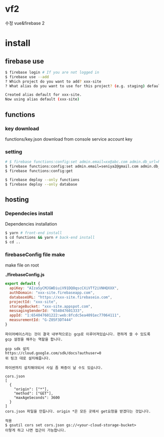 # vf2
수정
vue&firebase 2

# install

## firebase use

```bash
$ firebase login # If you are not logged in
$ firebase use --add
? Which project do you want to add? xxx-site
? What alias do you want to use for this project? (e.g. staging) default

Created alias default for xxx-site.
Now using alias default (xxx-site)
```

## functions

### key download

functions/key.json download from console service account key

### setting

```bash
# $ firebase functions:config:set admin.email=xx@abc.com admin.db_url=https://xxx-site.firebaseio.com
$ firebase functions:config:set admin.email=seniya2@gmail.com admin.db_url=https://seniya2-vf2.firebaseio.com admin.region=asia-northeast1 admin.bucket_url=seniya2-vf2.appspot.com
$ firebase functions:config:get
```


```bash
$ firebase deploy --only functions
$ firebase deploy --only database
```


## hosting

### Dependecies install

Dependencies installation

```bash
$ yarn # front-end install
$ cd functions && yarn # back-end install
$ cd ..
```

### firebaseConfig file make

make file on root

**./firebaseConfig.js**  
```javascript
export default {
  apiKey: "AIzaSyCMJGWDiuiV91DQOqscCXiVTf2iVNHQXXX",
  authDomain: "xxx-site.firebaseapp.com",
  databaseURL: "https://xxx-site.firebaseio.com",
  projectId: "xxx-site",
  storageBucket: "xxx-site.appspot.com",
  messagingSenderId: "654047601333",
  appId: "1:654047601222:web:8fcdc5ea4091ec77064111",
  measurementId: "G-Z05F3DT444"
}
```


```
파이어베이스라는 것이 결국 내부적으로는 gcp로 이루어져있습니다. 편하게 쓸 수 있도록 gcp 설정을 해주는 역할을 합니다.

gcp sdk 설치
https://cloud.google.com/sdk/docs?authuser=0
위 링크 대로 설치해줍니다.

파이썬까지 설치해야되서 사실 좀 짜증이 날 수도 있습니다.

cors.json
[
  {
    "origin": ["*"],
    "method": ["GET"],
    "maxAgeSeconds": 3600
  }
]
cors.json 파일을 만듭니다. origin *은 모든 곳에서 get요청을 받겠다는 것입니다.

적용
$ gsutil cors set cors.json gs://<your-cloud-storage-bucket>
이렇게 하고 나면 접근이 가능합니다.

```